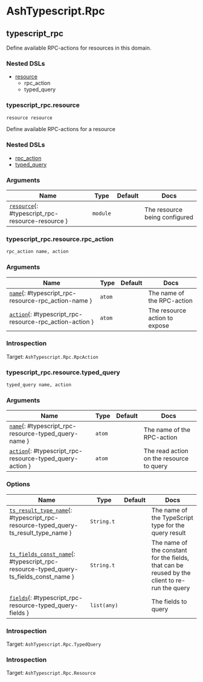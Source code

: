 <!--
This file was generated by Spark. Do not edit it by hand.
-->
# AshTypescript.Rpc



## typescript_rpc
Define available RPC-actions for resources in this domain.

### Nested DSLs
 * [resource](#typescript_rpc-resource)
   * rpc_action
   * typed_query





### typescript_rpc.resource
```elixir
resource resource
```


Define available RPC-actions for a resource

### Nested DSLs
 * [rpc_action](#typescript_rpc-resource-rpc_action)
 * [typed_query](#typescript_rpc-resource-typed_query)




### Arguments

| Name | Type | Default | Docs |
|------|------|---------|------|
| [`resource`](#typescript_rpc-resource-resource){: #typescript_rpc-resource-resource } | `module` |  | The resource being configured |



### typescript_rpc.resource.rpc_action
```elixir
rpc_action name, action
```








### Arguments

| Name | Type | Default | Docs |
|------|------|---------|------|
| [`name`](#typescript_rpc-resource-rpc_action-name){: #typescript_rpc-resource-rpc_action-name } | `atom` |  | The name of the RPC-action |
| [`action`](#typescript_rpc-resource-rpc_action-action){: #typescript_rpc-resource-rpc_action-action } | `atom` |  | The resource action to expose |






### Introspection

Target: `AshTypescript.Rpc.RpcAction`

### typescript_rpc.resource.typed_query
```elixir
typed_query name, action
```








### Arguments

| Name | Type | Default | Docs |
|------|------|---------|------|
| [`name`](#typescript_rpc-resource-typed_query-name){: #typescript_rpc-resource-typed_query-name } | `atom` |  | The name of the RPC-action |
| [`action`](#typescript_rpc-resource-typed_query-action){: #typescript_rpc-resource-typed_query-action } | `atom` |  | The read action on the resource to query |
### Options

| Name | Type | Default | Docs |
|------|------|---------|------|
| [`ts_result_type_name`](#typescript_rpc-resource-typed_query-ts_result_type_name){: #typescript_rpc-resource-typed_query-ts_result_type_name } | `String.t` |  | The name of the TypeScript type for the query result |
| [`ts_fields_const_name`](#typescript_rpc-resource-typed_query-ts_fields_const_name){: #typescript_rpc-resource-typed_query-ts_fields_const_name } | `String.t` |  | The name of the constant for the fields, that can be reused by the client to re-run the query |
| [`fields`](#typescript_rpc-resource-typed_query-fields){: #typescript_rpc-resource-typed_query-fields } | `list(any)` |  | The fields to query |





### Introspection

Target: `AshTypescript.Rpc.TypedQuery`




### Introspection

Target: `AshTypescript.Rpc.Resource`





<style type="text/css">.spark-required::after { content: "*"; color: red !important; }</style>
